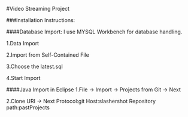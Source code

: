 #Video Streaming Project

###Installation Instructions:

####Database Import:
I use MYSQL Workbench for database handling.

1.Data Import

2.Import from Self-Contained File

3.Choose the latest.sql

4.Start Import

####Java Import in Eclipse
1.File -> Import  -> Projects from Git -> Next

2.Clone URI -> Next
Protocol:git
Host:slashershot
Repository path:pastProjects
